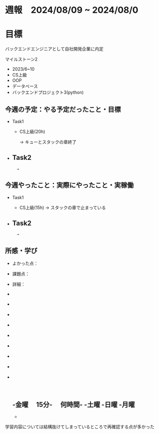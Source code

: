 # 週報　2024/08/09 ~ 2024/08/0

# 目標
バックエンドエンジニアとして自社開発企業に内定

マイルストーン2　
   - 2023/6~10
   - CS上級
   - OOP
   - データベース
   - バックエンドプロジェクト3(python)



## 今週の予定：やる予定だったこと・目標
- Task1
    - CS上級(20h)
        
        → キューとスタックの章終了

- Task2
    -  
        
        → 



## 今週やったこと：実際にやったこと・実稼働
- Task1
    - CS上級(15h)
        → スタックの章で止まっている
    
- Task2
    -  

        → 

    
## 所感・学び
- よかった点：
- 課題点：
- 詳細：
-   
- 　
- 　　
- 　　
- 　　　
- 　　　

- 　
- 　　
- 　　
  
  　　　　
  　　　


  -金曜
  　15分-
  　何時間-
  -土曜
  -日曜
  -月曜
  -
  -



学習内容については結構抜けてしまっているところで再確認する点が多かった








